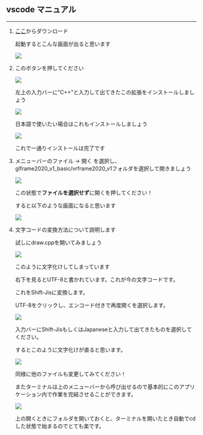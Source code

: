 ## vscode マニュアル

---

1. [ここ](https://azure.microsoft.com/ja-jp/products/visual-studio-code/)からダウンロード

   起動するとこんな画面が出ると思います

   <img src="./ss/init.png">

2. このボタンを押してください

   <img src="./ss/exicon.png">

   左上の入力バーに"C++"と入力して出てきたこの拡張をインストールしましょう

   <img src="./ss/c++.png">

   日本語で使いたい場合はこれもインストールしましょう

   <img src="./ss/japanese.png">

   これで一通りインストールは完了です

3. メニューバーのファイル → 開く を選択し、glframe2020_v1_basic/vrframe2020_v1フォルダを選択して開きましょう

   <img src="./ss/open.png">

   この状態で**ファイルを選択せず**に開くを押してください！

   すると以下のような画面になると思います

   <img src="./ss/default.png">

4. 文字コードの変換方法について説明します

   試しにdraw.cppを開いてみましょう

   <img src="./ss/draw.png">

   このように文字化けしてしまっています

   右下を見るとUTF-8と書かれています。これが今の文字コードです。

   これをShift-Jisに変換します。

   UTF-8をクリックし、エンコード付きで再度開くを選択します。

   <img src="./ss/encode.png">

   入力バーにShift-JisもしくはJapaneseと入力して出てきたものを選択してください。

   するとこのように文字化けが直ると思います。

   <img src="./ss/fix.png">

   同様に他のファイルも変更してみてください！
   
   またターミナルは上のメニューバーから呼び出せるので基本的にこのアプリケーション内で作業を完結させることができます。
   
   <img src="./ss/terminal.png">
   
   上の開くときにフォルダを開いておくと、ターミナルを開いたとき自動でcdした状態で始まるのでとても楽です。